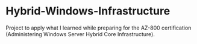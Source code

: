 # Hybrid-Windows-Infrastructure
Project to apply what I learned while preparing for the AZ-800 certification (Administering Windows Server Hybrid Core Infrastructure).
